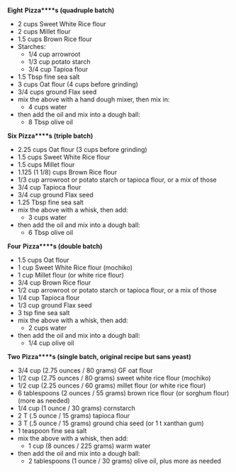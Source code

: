 **Eight** **Pizza\*\*\*\*s (quadruple batch)**

- 2 cups Sweet White Rice flour
- 2 cups Millet flour
- 1.5 cups Brown Rice flour
- Starches:
  - 1/4 cup arrowroot
  - 1/3 cup potato starch
  - 3/4 cup Tapioa flour
- 1.5 Tbsp fine sea salt
- 3 cups Oat flour (4 cups before grinding)
- 3/4 cups ground Flax seed
- mix the above with a hand dough mixer, then mix in:
  - 4 cups water
- then add the oil and mix into a dough ball:
  - 8 Tbsp olive oil

**Six** **Pizza\*\*\*\*s (triple batch)**

- 2.25 cups Oat flour (3 cups before grinding)
- 1.5 cups Sweet White Rice flour
- 1.5 cups Millet flour
- 1.125 (1 1/8) cups Brown Rice flour
- 1/3 cup arrowroot or potato starch or tapioca flour, or a mix of those
- 3/4 cup Tapioca flour
- 3/4 cup ground Flax seed
- 1.25 Tbsp fine sea salt
- mix the above with a whisk, then add:
  - 3 cups water
- then add the oil and mix into a dough ball:
  - 6 Tbsp olive oil

**Four** **Pizza\*\*\*\*s (double batch)**

- 1.5 cups Oat flour
- 1 cup Sweet White Rice flour (mochiko)
- 1 cup Millet flour (or white rice flour)
- 3/4 cup Brown Rice flour
- 1/2 cup arrowroot or potato starch or tapioca flour, or a mix of those
- 1/4 cup Tapioca flour
- 1/3 cup ground Flax seed
- 3 tsp fine sea salt
- mix the above with a whisk, then add:
  - 2 cups water
- then add the oil and mix into a dough ball:
  - 1/4 cup olive oil

**Two** **Pizza\*\*\*\*s (single batch, original recipe but sans yeast)**

- 3/4 cup (2.75 ounces / 80 grams) GF oat flour
- 1/2 cup (2.75 ounces / 80 grams) sweet white rice flour (mochiko)
- 1/2 cup (2.25 ounces / 60 grams) millet flour (or white rice flour)
- 6 tablespoons (2 ounces / 55 grams) brown rice flour (or sorghum flour) (more as needed)
- 1/4 cup (1 ounce / 30 grams) cornstarch
- 2 T (.5 ounce / 15 grams) tapioca flour
- 3 T (.5 ounce / 15 grams) ground chia seed (or 1 t xanthan gum)
- 1 teaspoon fine sea salt
- mix the above with a whisk, then add:
  - 1 cup (8 ounces / 225 grams) warm water
- then add the oil and mix into a dough ball:
  - 2 tablespoons (1 ounce / 30 grams) olive oil, plus more as needed
